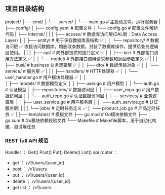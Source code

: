 ## 项目目录结构

project/
├── cmd/
│   └── server/
│       └── main.go           # 主启动文件，运行服务器
|
├── config/
│   ├── config.yaml           # 配置文件
│   └── config.go             # 配置文件解析代码
|
├── internal/
|   |
│   ├── access/               # 数据库访问层(DAL层：Data Access Layer)
│   │   ├── entity/           # 用于保存数据库表结构 ✅ 
│   │   └── repository/       # 数据访问层          ✅ 直接访问数据库。增删改查数据。封装了数据库操作，提供给业务逻辑层使用。
|   |
│   ├── api/                  # 向外部提供的接口定义 ✅
│   │   ├── biz/              # 外部接口调用方法定义 ✅
│   │   └── model/            # 外部接口调用请求参数和返回参数定义 ✅
|   |
│   ├── busi/                 # business 业务逻辑层 ✅
│   │   ├── dto/              # 数据传输对象 ✅
│   │   └── service/          # 服务层 ✅
|   |
│   ├── handlers/             # HTTP处理器 ✅
│   │   └── user_handler.go   # 用户模块处理器 ✅
│   │   
│   ├── models/               # 数据模型定义
│   │   ├── user.go           # 用户模型
│   │   └── auth.go           # 认证模型
│   ├── repositories/         # 数据访问层
│   │   ├── user_repo.go      # 用户数据访问层
│   │   └── auth_repo.go      # 认证数据访问层
│   ├── services/             # 业务逻辑层
│   │   ├── user_service.go   # 用户服务层
│   │   └── auth_service.go   # 认证服务层|
|   |
│   └── jobs/                 # 定时任务定义 ✅
│       └── product_job.go    # 产品定时任务 ✅
|
├── templates/                 # 模板文件
├── go.mod                     # Go模块依赖文件
├── go.sum                     # Go模块依赖校验文件
└── Makefile                   # Makefile脚本，用于自动化构建、测试等任务


### REST full API 规范
Handler ： Get() Post() Put() Delete() List()
api router ： 
- get ： /v1/users/{user_id}
- post ： /v1/users
- put ： /v1/users/{user_id}
- delete ： /v1/users/{user_id}
- get list ： /v1/users
